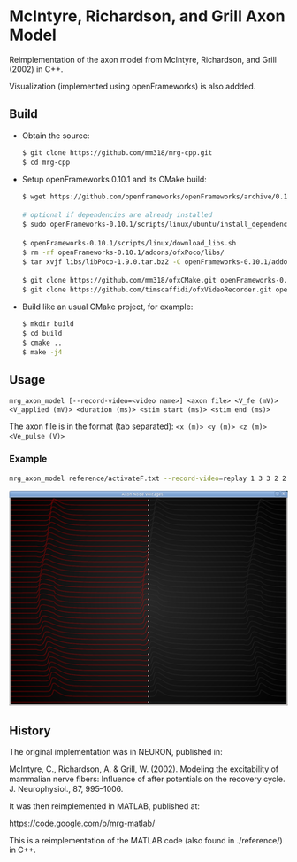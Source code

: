 # McIntyre, Richardson, and Grill Axon Model

Reimplementation of the axon model from McIntyre, Richardson, and Grill (2002) in C++.

Visualization (implemented using openFrameworks) is also addded.


## Build

- Obtain the source:

    ```bash
    $ git clone https://github.com/mm318/mrg-cpp.git
    $ cd mrg-cpp
    ```

- Setup openFrameworks 0.10.1 and its CMake build:

    ```bash
    $ wget https://github.com/openframeworks/openFrameworks/archive/0.10.1.tar.gz && tar xvzf 0.10.1.tar.gz && rm 0.10.1.tar.gz

    # optional if dependencies are already installed
    $ sudo openFrameworks-0.10.1/scripts/linux/ubuntu/install_dependencies.sh

    $ openFrameworks-0.10.1/scripts/linux/download_libs.sh
    $ rm -rf openFrameworks-0.10.1/addons/ofxPoco/libs/
    $ tar xvjf libs/libPoco-1.9.0.tar.bz2 -C openFrameworks-0.10.1/addons/ofxPoco/

    $ git clone https://github.com/mm318/ofxCMake.git openFrameworks-0.10.1/addons/ofxCMake
    $ git clone https://github.com/timscaffidi/ofxVideoRecorder.git openFrameworks-0.10.1/addons/ofxVideoRecorder
    ```

- Build like an usual CMake project, for example:
    
    ```bash
    $ mkdir build
    $ cd build
    $ cmake ..
    $ make -j4
    ```


## Usage

```
mrg_axon_model [--record-video=<video name>] <axon file> <V_fe (mV)> <V_applied (mV)> <duration (ms)> <stim start (ms)> <stim end (ms)>
```

The axon file is in the format (tab separated): `<x (m)> <y (m)> <z (m)> <Ve_pulse (V)>`

### Example

```bash
mrg_axon_model reference/activateF.txt --record-video=replay 1 3 3 2 2.5
```

![Example visualization](reference/example_screenshot.png "Example visualization")


## History

The original implementation was in NEURON, published in:

McIntyre, C., Richardson, A. & Grill, W. (2002). Modeling the excitability of mammalian nerve ﬁbers: Inﬂuence of after potentials on the recovery cycle. J. Neurophysiol., 87, 995–1006.

It was then reimplemented in MATLAB, published at:

https://code.google.com/p/mrg-matlab/

This is a reimplementation of the MATLAB code (also found in ./reference/) in C++.
